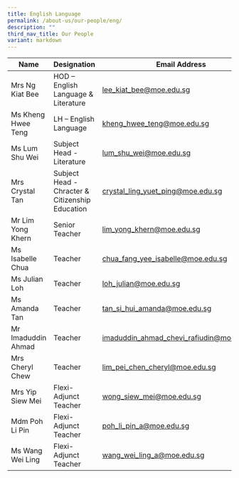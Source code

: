 ```yaml
---
title: English Language
permalink: /about-us/our-people/eng/
description: ""
third_nav_title: Our People
variant: markdown
---
```

| Name | Designation | Email Address | Contact |
|---|---|---|---|
| Mrs Ng Kiat Bee | HOD – English Language & Literature | [lee_kiat_bee@moe.edu.sg](mailto:lee_kiat_bee@moe.edu.sg) | 65938-123 |
| Ms Kheng Hwee Teng | LH – English Language | [kheng_hwee_teng@moe.edu.sg](mailto:kheng_hwee_teng@moe.edu.sg) | 65938-163 |
| Ms Lum Shu Wei | Subject Head - Literature | [lum_shu_wei@moe.edu.sg](mailto:lum_shu_wei@moe.edu.sg) | 65938-131 |
| Mrs Crystal Tan | Subject Head - Chracter & Citizenship Education | [crystal_ling_yuet_ping@moe.edu.sg](mailto:crystal_ling_yuet_ping@moe.edu.sg) | 65938-166 |
| Mr Lim Yong Khern | Senior Teacher |  [lim_yong_khern@moe.edu.sg](mailto:lim_yong_khern@moe.edu.sg) | 65938-126 |
| Ms Isabelle Chua | Teacher | [chua_fang_yee_isabelle@moe.edu.sg](mailto:chua_fang_yee_isabelle@moe.edu.sg) | 65938-157 |
| Ms Julian Loh | Teacher | [loh_julian@moe.edu.sg](mailto:loh_julian@moe.edu.sg) | 65938-162 |
| Ms Amanda Tan | Teacher | [tan_si_hui_amanda@moe.edu.sg](mailto:tan_si_hui_amanda@moe.edu.sg) | 65938-164 |
| Mr Imaduddin Ahmad | Teacher | [imaduddin_ahmad_chevi_rafiudin@moe.edu.sg](mailto:imaduddin_ahmad_chevi_rafiudin@moe.edu.sg) | 65938-153 |
| Mrs Cheryl Chew | Teacher | [lim_pei_chen_cheryl@moe.edu.sg](mailto:lim_pei_chen_cheryl@moe.edu.sg) | 65938-159 |
| Mrs Yip Siew Mei | Flexi-Adjunct Teacher | [wong_siew_mei@moe.edu.sg](mailto:wong_siew_mei@moe.edu.sg) | 65938-185  |
| Mdm Poh Li Pin | Flexi-Adjunct Teacher | [poh_li_pin_a@moe.edu.sg](mailto:Poh_Li_Pin_A@moe.edu.sg) | 65938-189  | 
| Ms Wang Wei Ling | Flexi-Adjunct Teacher | [wang_wei_ling_a@moe.edu.sg](mailto:Wang_Wei_Ling_A@moe.edu.sg) | 65938-184  |